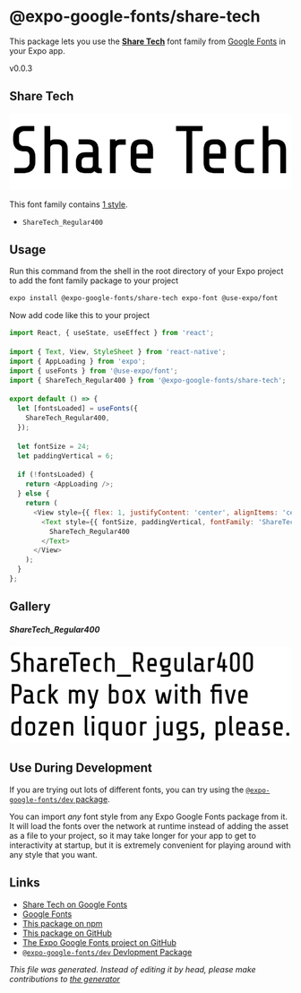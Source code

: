 # @expo-google-fonts/share-tech

This package lets you use the [**Share Tech**](https://fonts.google.com/specimen/Share+Tech) font family from [Google Fonts](https://fonts.google.com/) in your Expo app.

v0.0.3

## Share Tech

![Share Tech](./font-family.png)

This font family contains [1 style](#gallery).

- `ShareTech_Regular400`

## Usage

Run this command from the shell in the root directory of your Expo project to add the font family package to your project
```sh
expo install @expo-google-fonts/share-tech expo-font @use-expo/font
```

Now add code like this to your project
```js
import React, { useState, useEffect } from 'react';

import { Text, View, StyleSheet } from 'react-native';
import { AppLoading } from 'expo';
import { useFonts } from '@use-expo/font';
import { ShareTech_Regular400 } from '@expo-google-fonts/share-tech';

export default () => {
  let [fontsLoaded] = useFonts({
    ShareTech_Regular400,
  });

  let fontSize = 24;
  let paddingVertical = 6;

  if (!fontsLoaded) {
    return <AppLoading />;
  } else {
    return (
      <View style={{ flex: 1, justifyContent: 'center', alignItems: 'center' }}>
        <Text style={{ fontSize, paddingVertical, fontFamily: 'ShareTech_Regular400' }}>
          ShareTech_Regular400
        </Text>
      </View>
    );
  }
};

```

## Gallery

##### ShareTech_Regular400
![ShareTech_Regular400](./e1804d3fb7ab822590fa14a41b103a7d679b4d284079cee4c7c5ebef0c940510.ttf.png)


## Use During Development

If you are trying out lots of different fonts, you can try using the [`@expo-google-fonts/dev` package](https://github.com/expo/google-fonts/tree/master/font-packages/dev#readme).

You can import *any* font style from any Expo Google Fonts package from it. It will load the fonts
over the network at runtime instead of adding the asset as a file to your project, so it may take longer
for your app to get to interactivity at startup, but it is extremely convenient
for playing around with any style that you want.

## Links

- [Share Tech on Google Fonts](https://fonts.google.com/specimen/Share+Tech)
- [Google Fonts](https://fonts.google.com/)
- [This package on npm](https://www.npmjs.com/package/@expo-google-fonts/share-tech)
- [This package on GitHub](https://github.com/expo/google-fonts/tree/master/font-packages/share-tech)
- [The Expo Google Fonts project on GitHub](https://github.com/expo/google-fonts)
- [`@expo-google-fonts/dev` Devlopment Package](https://github.com/expo/google-fonts/tree/master/font-packages/dev)


*This file was generated. Instead of editing it by head, please make contributions to [the generator](https://github.com/expo/google-fonts/tree/master/packages/generator)*

